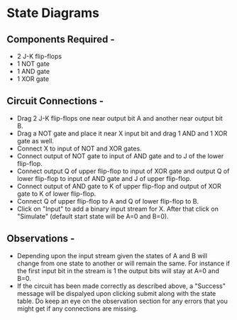 # State Diagrams

## Components Required - 

* 2 J-K flip-flops
* 1 NOT gate
* 1 AND gate
* 1 XOR gate

## Circuit Connections - 

* Drag 2 J-K flip-flops one near output bit A and another near output bit B.
* Drag a NOT gate and place it near X input bit and drag 1 AND and 1 XOR gate as well.
* Connect X to input of NOT and XOR gates.
* Connect output of NOT gate to input of AND gate and to J of the lower flip-flop.
* Connect output Q of upper flip-flop to input of XOR gate and output Q of lower flip-flop to input of AND gate and J of upper flip-flop.
* Connect output of AND gate to K of upper flip-flop and output of XOR gate to K of lower flip-flop.
* Connect Q of upper flip-flop to A and Q of lower flip-flop to B.
* Click on "Input" to add a binary input stream for X. After that click on "Simulate" (default start state will be A=0 and B=0).

## Observations - 

* Depending upon the input stream given the states of A and B will change from one state to another or will remain the same. For instance if the first input bit in the stream is 1 the output bits will stay at A=0 and B=0.
* If the circuit has been made correctly as described above, a "Success" message will be dispalyed upon clicking submit along with the state table. Do keep an eye on the observation section for any errors that you might get if any connections are missing.